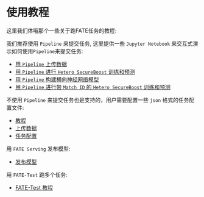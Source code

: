 # 使用教程

这里我们体哦那个一些关于跑FATE任务的教程:

我们推荐使用 `Pipeline` 来提交任务, 这里提供一些 `Jupyter Notebook` 来交互式演示如何使用`Pipeline`来提交任务:
    
- [用 `Pipeline` 上传数据](pipeline/pipeline_tutorial_upload.ipynb)
- [用 `Pipeline` 进行 `Hetero SecureBoost` 训练和预测](pipeline/pipeline_tutorial_hetero_sbt.ipynb)
- [用 `Pipeline` 构建横向神经网络模型](pipeline/pipeline_tutorial_homo_nn.ipynb)
- [用 `Pipeline` 进行带 `Match ID` 的 `Hetero SecureBoost` 训练和预测](pipeline/pipeline_tutorial_match_id.ipynb)

不使用 `Pipeline` 来提交任务也是支持的，用户需要配置一些 `json` 格式的任务配置文件:

- [教程](dsl_conf/dsl_conf_tutorial.md)
- [上传数据](dsl_conf/upload_data_guide.md)
- [任务配置](dsl_conf/dsl_conf_v2_setting_guide.md)

用 `FATE Serving` 发布模型:

- [发布模型](model_publish_with_serving_guide.md)

用 `FATE-Test` 跑多个任务:
    
- [FATE-Test 教程](fate_test_tutorial.md)
